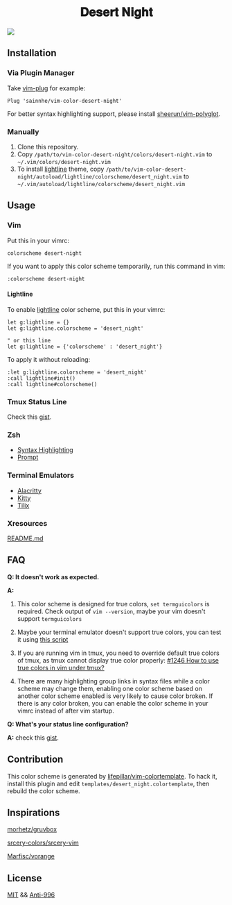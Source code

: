 <h1 align="center">
𝐃𝐞𝐬𝐞𝐫𝐭 𝐍𝐢𝐠𝐡𝐭
</h1>

![](https://user-images.githubusercontent.com/37491630/61114515-fcc3c100-a47f-11e9-9023-ba66d3efee9a.png)

## Installation

### Via Plugin Manager

Take [vim-plug](https://github.com/junegunn/vim-plug) for example:

```vim
Plug 'sainnhe/vim-color-desert-night'
```

For better syntax highlighting support, please install [sheerun/vim-polyglot](https://github.com/sheerun/vim-polyglot).

### Manually

1. Clone this repository.
2. Copy `/path/to/vim-color-desert-night/colors/desert-night.vim` to `~/.vim/colors/desert-night.vim`
3. To install [lightline](https://github.com/itchyny/lightline.vim) theme, copy `/path/to/vim-color-desert-night/autoload/lightline/colorscheme/desert_night.vim` to `~/.vim/autoload/lightline/colorscheme/desert_night.vim`

## Usage

### Vim

Put this in your vimrc:

```vim
colorscheme desert-night
```

If you want to apply this color scheme temporarily, run this command in vim:

```vim
:colorscheme desert-night
```

#### Lightline

To enable [lightline](https://github.com/itchyny/lightline.vim) color scheme, put this in your vimrc:

```vim
let g:lightline = {}
let g:lightline.colorscheme = 'desert_night'

" or this line
let g:lightline = {'colorscheme' : 'desert_night'}
```

To apply it without reloading:

```vim
:let g:lightline.colorscheme = 'desert_night'
:call lightline#init()
:call lightline#colorscheme()
```

### Tmux Status Line

Check this [gist](https://gist.github.com/sainnhe/b8240bc047313fd6185bb8052df5a8fb).

### Zsh

- [Syntax Highlighting](https://github.com/sainnhe/vim-color-desert-night/tree/master/zsh#syntax-highlighting)
- [Prompt](https://github.com/sainnhe/vim-color-desert-night/tree/master/zsh#prompt)

### Terminal Emulators

- [Alacritty](./alacritty/README.md)
- [Kitty](./kitty/README.md)
- [Tilix](./tilix/README.md)

### Xresources

[README.md](./xresources/README.md)

## FAQ

**Q: It doesn't work as expected.**

**A:**

1. This color scheme is designed for true colors, `set termguicolors` is required. Check output of `vim --version`, maybe your vim doesn't support `termguicolors`

2. Maybe your terminal emulator doesn't support true colors, you can test it using [this script](https://unix.stackexchange.com/questions/404414/print-true-color-24-bit-test-pattern)

3. If you are running vim in tmux, you need to override default true colors of tmux, as tmux cannot display true color properly: [#1246 How to use true colors in vim under tmux?](https://github.com/tmux/tmux/issues/1246)

4. There are many highlighting group links in syntax files while a color scheme may change them, enabling one color scheme based on another color scheme enabled is very likely to cause color broken. If there is any color broken, you can enable the color scheme in your vimrc instead of after vim startup.

**Q: What's your status line configuration?**

**A:** check this [gist](https://gist.github.com/sainnhe/b8240bc047313fd6185bb8052df5a8fb).

## Contribution

This color scheme is generated by [lifepillar/vim-colortemplate](https://github.com/lifepillar/vim-colortemplate). To hack it, install this plugin and edit `templates/desert_night.colortemplate`, then rebuild the color scheme.

## Inspirations

[morhetz/gruvbox](https://github.com/morhetz/gruvbox)

[srcery-colors/srcery-vim](https://github.com/srcery-colors/srcery-vim)

[Marfisc/vorange](https://github.com/Marfisc/vorange)

## License

[MIT](./LICENSE) && [Anti-996](./Anti-996-LICENSE)
